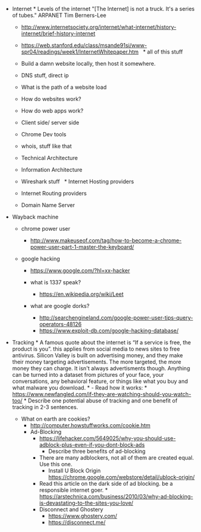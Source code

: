 	 
 * Internet
         * Levels of the internet 
    "[The Internet] is not a truck. It's a series of tubes."
      ARPANET
       Tim Berners-Lee
   * http://www.internetsociety.org/internet/what-internet/history-internet/brief-history-internet
   * https://web.stanford.edu/class/msande91si/www-spr04/readings/week1/InternetWhitepaper.htm
      * all of this stuff
      
   * Build a damn website locally, then host it somewhere. 

   * DNS stuff, direct ip 
   
   * What is the path of a website load 
   
   * How do websites work? 
   * How do web apps work? 
   * Client side/ server side
   * Chrome Dev tools
   
   * whois, stuff like that
   * Technical Architecture
   * Information Architecture
   * Wireshark stuff
   * Internet Hosting providers   
   * Internet Routing providers
   * Domain Name Server
  
  * Wayback machine
	* chrome power user
		* http://www.makeuseof.com/tag/how-to-become-a-chrome-power-user-part-1-master-the-keyboard/

	* google hacking
		 * https://www.google.com/?hl=xx-hacker
		 * what is 1337 speak?
		     * https://en.wikipedia.org/wiki/Leet
		 * what are google dorks?

		    * http://searchengineland.com/google-power-user-tips-query-operators-48126
		    * https://www.exploit-db.com/google-hacking-database/ 
		    
		    
 * Tracking
         * A famous quote about the internet is “If a service is free, the product is you”. this applies from social media to news sites to free antivirus. Silicon Valley is built on advertising money, and they make their money targeting advertisements. The more targeted, the more money they can charge. It isn't always advertisments though. Anything can be  turned into a dataset from pictures of your face, your conversations, any behavioral feature, or things like what you buy and what malware you download.
         * - Read how it works:
            * https://www.newfangled.com/if-they-are-watching-should-you-watch-too/
            * Describe one potential abuse of tracking and one benefit of tracking in 2-3 sentences. 
	 * What on earth are cookies?
	    * http://computer.howstuffworks.com/cookie.htm
         * Ad-Blocking
            * https://lifehacker.com/5649025/why-you-should-use-adblock-plus-even-if-you-dont-block-ads
			    * Describe three benefits of ad-blocking
            * There are many adblockers, not all of them are created equal. Use this one.
			    * Install U Block Origin https://chrome.google.com/webstore/detail/ublock-origin/
            * Read this article on the dark side of ad blocking. be a responsible internet goer.
			      * https://arstechnica.com/business/2010/03/why-ad-blocking-is-devastating-to-the-sites-you-love/
            * Disconnect and Ghostery
               * https://www.ghostery.com/
               * https://disconnect.me/
	       
	       
	       
	

